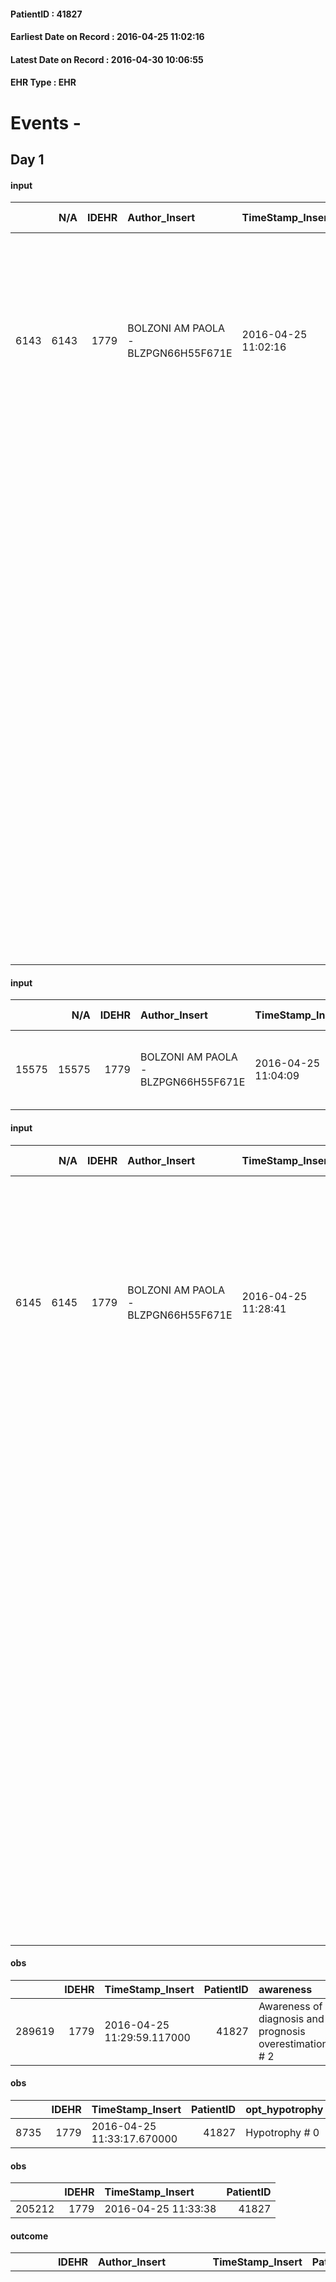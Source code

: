 
#### PatientID : 41827
#### Earliest Date on Record : 2016-04-25 11:02:16
#### Latest Date on Record : 2016-04-30 10:06:55
#### EHR Type : EHR

# Events - 

## Day 1

#### input
|      |    N/A |   IDEHR | Author_Insert                       | TimeStamp_Insert    | EHRType   |   PatientID |   IDDigitalSignDocument | persone_vicine   |   Unnamed: 0_y |   IDANAMNESI_MED |   Non_Rilevabile_y | Note_Non_Rilevabile_y   | diagnosis                                                                                                                                                                                                                                                                                        |
|-----:|-------:|--------:|:------------------------------------|:--------------------|:----------|------------:|------------------------:|:-----------------|---------------:|-----------------:|-------------------:|:------------------------|:-------------------------------------------------------------------------------------------------------------------------------------------------------------------------------------------------------------------------------------------------------------------------------------------------|
| 6143 |   6143 |    1779 | BOLZONI AM PAOLA - BLZPGN66H55F671E | 2016-04-25 11:02:16 | EHR       |       41827 |                  345763 | N/A              |           5238 |             4126 |                  0 | NR                      | Pz affetto da cirrosi alcool-correlata, trombosi portale verosimilmente secondaria a HCC, sanguinamento intraileale da varici pelviche in pz con trombosi protomesenterica; nota ipertensione portale con ripetuti pregressi episodi di sanguinamento.                                           |
|      |        |         |                                     |                     |           |             |                         |                  |                |                  |                    |                         |                                                                                                                                                                                                                                                                                                  |
|      |        |         |                                     |                     |           |             |                         |                  |                |                  |                    |                         | Patologie associate: ipertensione arteriosa, cardiopatia ipertensiva (pregressi episodi di scompenso), ipertensione polmonare secondaria, pregresse colecistectomia, laparotomia per pancreatite acuta (1988), gastroresezione per ulcera duodenale (1973).                                      |
|      |        |         |                                     |                     |           |             |                         |                  |                |                  |                    |                         |                                                                                                                                                                                                                                                                                                  |
|      |        |         |                                     |                     |           |             |                         |                  |                |                  |                    |                         | Dato il peggioramento delle condizioni generali, l'assenza di spazi terapeutici e l'inefficacia della terapia medica √® stata concordata dai Colleghi dell'Humanitas con i parenti una desistenza terapeutica e l'interruzione del supporto trasfusionale; pertanto viene trasferito in Hospice. |

#### input
|       |    N/A |   IDEHR | Author_Insert                       | TimeStamp_Insert    | EHRType   |   PatientID |   IDDigitalSignDocument | persone_vicine   |   Unnamed: 0_y.1 |   IDDIAGNOSI_ICD |   Non_Rilevabile_y.1 | Note_Non_Rilevabile_y.1   | I_ICD                                  | II_ICD                                            | III_ICD                                                                           | IV_ICD                                 | V_ICD                         |
|------:|-------:|--------:|:------------------------------------|:--------------------|:----------|------------:|------------------------:|:-----------------|-----------------:|-----------------:|---------------------:|:--------------------------|:---------------------------------------|:--------------------------------------------------|:----------------------------------------------------------------------------------|:---------------------------------------|:------------------------------|
| 15575 |  15575 |    1779 | BOLZONI AM PAOLA - BLZPGN66H55F671E | 2016-04-25 11:04:09 | EHR       |       41827 |                  345769 | N/A              |             1136 |             1136 |                    0 | NR                        | 5712 - Cirrosi epatica alcolica#2732=0 | 1550 - Tumori maligni primitivi del fegato#2048=0 | 40291 - Cardiopatia ipertensiva non specificata con insufficienza cardiaca#2335=0 | 452 - Trombosi della vena porta#2684=0 | V667 - Cure palliative#2402=0 |

#### input
|      |    N/A |   IDEHR | Author_Insert                       | TimeStamp_Insert    | EHRType   |   PatientID |   IDDigitalSignDocument | persone_vicine   |   Unnamed: 0_y |   IDANAMNESI_MED |   Non_Rilevabile_y | Note_Non_Rilevabile_y   | diagnosis                                                                                                                                                                                                                                                                                              |
|-----:|-------:|--------:|:------------------------------------|:--------------------|:----------|------------:|------------------------:|:-----------------|---------------:|-----------------:|-------------------:|:------------------------|:-------------------------------------------------------------------------------------------------------------------------------------------------------------------------------------------------------------------------------------------------------------------------------------------------------|
| 6145 |   6145 |    1779 | BOLZONI AM PAOLA - BLZPGN66H55F671E | 2016-04-25 11:28:41 | EHR       |       41827 |                  345806 | N/A              |           5241 |             4128 |                  0 | NR                      | Pz affetto da cirrosi alcool-correlata, trombosi portale verosimilmente secondaria a HCC, anemizzazione severa in melena e rettorragia da sanguinamento intraileale da varici pelviche in pz con trombosi protomesenterica; nota ipertensione portale con ripetuti pregressi episodi di sanguinamento. |
|      |        |         |                                     |                     |           |             |                         |                  |                |                  |                    |                         |                                                                                                                                                                                                                                                                                                        |
|      |        |         |                                     |                     |           |             |                         |                  |                |                  |                    |                         | Patologie associate: ipertensione arteriosa, cardiopatia ipertensiva (pregressi episodi di scompenso), ipertensione polmonare secondaria, pregresse colecistectomia, laparotomia per pancreatite acuta (1988), gastroresezione per ulcera duodenale (1973).                                            |
|      |        |         |                                     |                     |           |             |                         |                  |                |                  |                    |                         |                                                                                                                                                                                                                                                                                                        |
|      |        |         |                                     |                     |           |             |                         |                  |                |                  |                    |                         | Dato il peggioramento delle condizioni generali, l'assenza di spazi terapeutici e l'inefficacia della terapia medica √® stata concordata dai Colleghi dell'Humanitas con i parenti una desistenza terapeutica e l'interruzione del supporto trasfusionale; pertanto viene trasferito in Hospice.       |

#### obs
|        |   IDEHR | TimeStamp_Insert           |   PatientID | awareness                                               |
|-------:|--------:|:---------------------------|------------:|:--------------------------------------------------------|
| 289619 |    1779 | 2016-04-25 11:29:59.117000 |       41827 | Awareness of diagnosis and prognosis overestimation # 2 |

#### obs
|      |   IDEHR | TimeStamp_Insert           |   PatientID | opt_hypotrophy   | chk_eloquence     | asthenia   | cachexia     | dyspnoea              | body_temp    | agitation_behavior_freq   | mood                | cognitive_state   |
|-----:|--------:|:---------------------------|------------:|:-----------------|:------------------|:-----------|:-------------|:----------------------|:-------------|:--------------------------|:--------------------|:------------------|
| 8735 |    1779 | 2016-04-25 11:33:17.670000 |       41827 | Hypotrophy # 0   | fluent speech # 0 | Severe # 3 | cachexia # 0 | applicant at rest # 5 | Apyrexia # 0 | quiet # 0                 | demoralization # 03 | Polished # 2      |

#### obs
|        |   IDEHR | TimeStamp_Insert    |   PatientID |
|-------:|--------:|:--------------------|------------:|
| 205212 |    1779 | 2016-04-25 11:33:38 |       41827 |

#### outcome
|       |   IDEHR | Author_Insert                       | TimeStamp_Insert    |   PatientID |   IDDigitalSignDocument |   IDPAI_VIDAS | opt_problem                         |   opt_problem_num | opt_obiettivo                                                                                                                                                                                           |   opt_obiettivo_num | opt_stato_problema   |   opt_stato_problema_num | opt_interventi                                                                                                                                                                                                                                                                                                                                                                                                                                                                                                             |   opt_interventi_num |
|------:|--------:|:------------------------------------|:--------------------|------------:|------------------------:|--------------:|:------------------------------------|------------------:|:--------------------------------------------------------------------------------------------------------------------------------------------------------------------------------------------------------|--------------------:|:---------------------|-------------------------:|:---------------------------------------------------------------------------------------------------------------------------------------------------------------------------------------------------------------------------------------------------------------------------------------------------------------------------------------------------------------------------------------------------------------------------------------------------------------------------------------------------------------------------|---------------------:|
| 29646 |    1779 | BOLZONI AM PAOLA - BLZPGN66H55F671E | 2016-04-25 11:34:14 |       41827 |                  345818 |         31704 | Deficit in the care of s√® # 25 = 0 |                 4 | Keep the remaining capacit√ † ¬ † in taking care of s√®, helping the patient to accept their limitations, considering himself in a realistic and objective (eating, bathing, dressing, delete) # 40 = 0 |                   4 | Open Problem # 1     |                        1 | Implementation PAI - Guarantee the right privacy # 91 = 0; Implementation of the PAI - Guarantee the patient's choices based on his / her desires # 92 = 0; Implementation of the PAI - Help the patient in the activities in which there is still participation by maintaining a non-judgmental attitude # 94 = 0; Implementation PAI - Do not increase the patient's dependency regime by replacing in all activities # 95 = 0; Implementation PAI - Replace with respect to the already compromised activities # 93 = 0 |                    4 |

#### outcome
|       |   IDEHR | Author_Insert                       | TimeStamp_Insert    |   PatientID |   IDDigitalSignDocument |   IDPAI_VIDAS | opt_problem                                                |   opt_problem_num | opt_obiettivo                                                                                                       |   opt_obiettivo_num | opt_stato_problema   |   opt_stato_problema_num | opt_interventi                                                                                                                                                                                                                                                                                                            |   opt_interventi_num |
|------:|--------:|:------------------------------------|:--------------------|------------:|------------------------:|--------------:|:-----------------------------------------------------------|------------------:|:--------------------------------------------------------------------------------------------------------------------|--------------------:|:---------------------|-------------------------:|:--------------------------------------------------------------------------------------------------------------------------------------------------------------------------------------------------------------------------------------------------------------------------------------------------------------------------|---------------------:|
| 29647 |    1779 | BOLZONI AM PAOLA - BLZPGN66H55F671E | 2016-04-25 11:34:40 |       41827 |                  345819 |         31705 | Alteration or risk of impairment of lung function # 26 = 0 |                 3 | The patient does not presenter√ † ¬ † symptoms that reduce QoL (nosebleeds, cough, hemoptysis, hemoptysis) # 45 = 0 |                   4 | Open Problem # 1     |                        1 | Implementation PAI - therapeutic upgrading # 275; PAI Implementation - properly I administer the drugs as prescription # 276; PAI Implementation - To evaluate the efficacy of drug delivery # 277; Counseling - Share with the patient the therapeutic path # 278; PAI Implementation - Adjustment therapeutic # 275 = 0 |                    4 |

#### obs
|        |   IDEHR | TimeStamp_Insert    |   PatientID |
|-------:|--------:|:--------------------|------------:|
| 205231 |    1779 | 2016-04-25 12:23:10 |       41827 |

#### outcome
|       |   IDEHR | Author_Insert                     | TimeStamp_Insert    |   PatientID |   IDDigitalSignDocument |   IDPAI_VIDAS | opt_problem                         |   opt_problem_num | opt_obiettivo                                                                                                                                                                                           |   opt_obiettivo_num | opt_stato_problema   |   opt_stato_problema_num | opt_interventi                                                                                                                                                                                                                                                                                                                                                                                                                                |   opt_interventi_num |
|------:|--------:|:----------------------------------|:--------------------|------------:|------------------------:|--------------:|:------------------------------------|------------------:|:--------------------------------------------------------------------------------------------------------------------------------------------------------------------------------------------------------|--------------------:|:---------------------|-------------------------:|:----------------------------------------------------------------------------------------------------------------------------------------------------------------------------------------------------------------------------------------------------------------------------------------------------------------------------------------------------------------------------------------------------------------------------------------------|---------------------:|
| 29665 |    1779 | DE OLD ROSELLA - DVCRLL64B64F205S | 2016-04-25 12:26:24 |       41827 |                  345919 |         31723 | Deficit in the care of s√® # 25 = 0 |                 4 | Keep the remaining capacit√ † ¬ † in taking care of s√®, helping the patient to accept their limitations, considering himself in a realistic and objective (eating, bathing, dressing, delete) # 40 = 0 |                   4 | Open Problem # 1     |                        1 | PAI Implementation - Ensuring the right privacy # 91 = 0; PAI Implementation - Ensure the patient's choices according to his wishes # 92 = 0; Counseling - Encourage to express feelings about the care deficit s√® # 96 = 0 ; Education - Promoting patient participation # 103 = 0; Educational - Promote the participation of the caregiver / family # 104 = 0; Counseling - Help the patient to ask themselves achievable goals # 101 = 0 |                    4 |

#### input
|      |    N/A |   Unnamed: 0_x |   IDANAMNESI_INF |   IDEHR | Author_Insert                     | TimeStamp_Insert           | EHRType   |   PatientID |   IDDigitalSignDocument |   Non_Rilevabile_x | Note_Non_Rilevabile_x   | perc_salute                                     | elimination          | rapporti_fam   | persone_vicine   | Caregiver   |
|-----:|-------:|---------------:|-----------------:|--------:|:----------------------------------|:---------------------------|:----------|------------:|------------------------:|-------------------:|:------------------------|:------------------------------------------------|:---------------------|:---------------|:-----------------|:------------|
| 1786 |   1786 |           2032 |             2889 |    1779 | DE OLD ROSELLA - DVCRLL64B64F205S | 2016-04-25 14:58:48.047000 | EHR       |       41827 |                  346103 |                  0 | NR                      | perdit√ † Performance # 0; perdit√ weight † # 1 | alvo accelerated # 0 | is # 0         | N/A              | Wife        |

#### obs
|       |   IDEHR | TimeStamp_Insert           |   PatientID | chk_ausili_presidi                   | opt_care_giver   | dyspnoea           | motor_performance              | agitation_behavior_freq   | consumption_help   |
|------:|--------:|:---------------------------|------------:|:-------------------------------------|:-----------------|:-------------------|:-------------------------------|:--------------------------|:-------------------|
| 92935 |    1779 | 2016-04-25 16:20:47.390000 |       41827 | absorbency # 0; bladder catheter # 3 | This # 0         | Modest efforts # 2 | bedridden, nontransferable # 5 | quiet # 0                 | Independent # 0    |

#### obs
|        |   IDEHR | TimeStamp_Insert    |   PatientID |
|-------:|--------:|:--------------------|------------:|
| 143244 |    1779 | 2016-04-25 16:21:14 |       41827 |

#### obs
|        |   IDEHR | TimeStamp_Insert    |   PatientID |
|-------:|--------:|:--------------------|------------:|
| 205282 |    1779 | 2016-04-25 16:54:38 |       41827 |

#### obs
|       |   IDEHR | TimeStamp_Insert           |   PatientID | chk_ausili_presidi                   |
|------:|--------:|:---------------------------|------------:|:-------------------------------------|
| 92959 |    1779 | 2016-04-26 06:59:22.460000 |       41827 | absorbency # 0; bladder catheter # 3 |

#### obs
|        |   IDEHR | TimeStamp_Insert    |   PatientID |
|-------:|--------:|:--------------------|------------:|
| 143266 |    1779 | 2016-04-26 07:00:33 |       41827 |

#### obs
|        |   IDEHR | TimeStamp_Insert    |   PatientID |
|-------:|--------:|:--------------------|------------:|
| 205324 |    1779 | 2016-04-26 07:15:31 |       41827 |


## Day 2

#### obs
|      |   IDEHR | TimeStamp_Insert           |   PatientID | opt_hypotrophy   | chk_eloquence     | asthenia   | cachexia     | dyspnoea              | body_temp    | agitation_behavior_freq   | mood                | cognitive_state   |
|-----:|--------:|:---------------------------|------------:|:-----------------|:------------------|:-----------|:-------------|:----------------------|:-------------|:--------------------------|:--------------------|:------------------|
| 8770 |    1779 | 2016-04-26 11:14:31.973000 |       41827 | Hypotrophy # 0   | fluent speech # 0 | Severe # 3 | cachexia # 0 | applicant at rest # 5 | Apyrexia # 0 | quiet # 0                 | demoralization # 03 | Polished # 2      |

#### obs
|        |   IDEHR | TimeStamp_Insert    |   PatientID |
|-------:|--------:|:--------------------|------------:|
| 205363 |    1779 | 2016-04-26 11:15:06 |       41827 |

#### obs
|       |   IDEHR | TimeStamp_Insert           |   PatientID | opt_cooperation   | chk_ausili_presidi                   | opt_care_giver   | chk_gastrointestinal_symptoms   | asthenia     | cachexia     | dyspnoea    | motor_performance              | body_temp    | agitation_behavior_freq   | diet     | cognitive_state   | consumption_help   |
|------:|--------:|:---------------------------|------------:|:------------------|:-------------------------------------|:-----------------|:--------------------------------|:-------------|:-------------|:------------|:-------------------------------|:-------------|:--------------------------|:---------|:------------------|:-------------------|
| 92984 |    1779 | 2016-04-26 12:15:11.040000 |       41827 | Collaborating # 0 | absorbency # 0; bladder catheter # 3 | This # 0         | hungry # 4                      | Moderate # 1 | cachexia # 0 | at rest # 0 | bedridden, nontransferable # 5 | Apyrexia # 1 | quiet # 0                 | soft # 1 | Polished # 2      | Independent # 0    |

#### obs
|        |   IDEHR | TimeStamp_Insert    |   PatientID |
|-------:|--------:|:--------------------|------------:|
| 143288 |    1779 | 2016-04-26 12:16:00 |       41827 |

#### obs
|        |   IDEHR | TimeStamp_Insert    |   PatientID |
|-------:|--------:|:--------------------|------------:|
| 205408 |    1779 | 2016-04-26 14:25:27 |       41827 |

#### obs
|        |   IDEHR | TimeStamp_Insert    |   PatientID |
|-------:|--------:|:--------------------|------------:|
| 205426 |    1779 | 2016-04-26 16:13:27 |       41827 |

#### obs
|       |   IDEHR | TimeStamp_Insert           |   PatientID | opt_cooperation   | chk_ausili_presidi                   | chk_ausili_incont   | opt_care_giver   | chk_gastrointestinal_symptoms   | asthenia     | cachexia     | dyspnoea    | motor_performance              | body_temp    | agitation_behavior_freq   | diet     | cognitive_state   | feces_elimination   | consumption_help   |
|------:|--------:|:---------------------------|------------:|:------------------|:-------------------------------------|:--------------------|:-----------------|:--------------------------------|:-------------|:-------------|:------------|:-------------------------------|:-------------|:--------------------------|:---------|:------------------|:--------------------|:-------------------|
| 93009 |    1779 | 2016-04-26 16:47:35.980000 |       41827 | Collaborating # 0 | absorbency # 0; bladder catheter # 3 | absorbency # 0      | This # 0         | hungry # 4                      | Moderate # 1 | cachexia # 0 | at rest # 0 | bedridden, nontransferable # 5 | Apyrexia # 1 | quiet # 0                 | soft # 1 | Polished # 2      | Independent # 0     | Independent # 0    |

#### obs
|        |   IDEHR | TimeStamp_Insert    |   PatientID |
|-------:|--------:|:--------------------|------------:|
| 143309 |    1779 | 2016-04-26 16:48:16 |       41827 |

#### obs
|       |   IDEHR | TimeStamp_Insert           |   PatientID | opt_cooperation   | chk_ausili_presidi                   | chk_ausili_incont   | opt_care_giver   | chk_gastrointestinal_symptoms   | asthenia     | cachexia     | dyspnoea    | motor_performance              | body_temp    | agitation_behavior_freq   | diet     | cognitive_state   | feces_elimination   | consumption_help   |
|------:|--------:|:---------------------------|------------:|:------------------|:-------------------------------------|:--------------------|:-----------------|:--------------------------------|:-------------|:-------------|:------------|:-------------------------------|:-------------|:--------------------------|:---------|:------------------|:--------------------|:-------------------|
| 93010 |    1779 | 2016-04-26 16:49:55.367000 |       41827 | Collaborating # 0 | absorbency # 0; bladder catheter # 3 | absorbency # 0      | This # 0         | hungry # 4                      | Moderate # 1 | cachexia # 0 | at rest # 0 | bedridden, nontransferable # 5 | Apyrexia # 1 | quiet # 0                 | soft # 1 | Polished # 2      | Independent # 0     | Independent # 0    |

#### obs
|       |   IDEHR | TimeStamp_Insert           |   PatientID | opt_cooperation   | chk_ausili_presidi                   | chk_ausili_incont   | opt_care_giver   | asthenia     | cachexia     | dyspnoea    | body_temp    | agitation_behavior_freq   | mood      | cognitive_state   | feces_elimination   |
|------:|--------:|:---------------------------|------------:|:------------------|:-------------------------------------|:--------------------|:-----------------|:-------------|:-------------|:------------|:-------------|:--------------------------|:----------|:------------------|:--------------------|
| 93025 |    1779 | 2016-04-27 04:55:25.190000 |       41827 | Collaborating # 0 | absorbency # 0; bladder catheter # 3 | absorbency # 0      | absent # 2       | Moderate # 1 | cachexia # 0 | at rest # 0 | Apyrexia # 1 | agitated # 1              | Fear # 08 | Polished # 2      | Independent # 0     |

#### obs
|        |   IDEHR | TimeStamp_Insert    |   PatientID |
|-------:|--------:|:--------------------|------------:|
| 143322 |    1779 | 2016-04-27 04:56:30 |       41827 |

#### obs
|        |   IDEHR | TimeStamp_Insert    |   PatientID | breath                                             | consolability                                          | body_language                             | facial_expression                       |
|-------:|--------:|:--------------------|------------:|:---------------------------------------------------|:-------------------------------------------------------|:------------------------------------------|:----------------------------------------|
| 272971 |    1779 | 2016-04-27 06:25:38 |       41827 | Breath altered. Cheyne-Stokes hyperventilation # 2 | Inconsolable. Do not get distracted n√ © reassures # 2 | Teso. nervous movements. Restlessness # 1 | Sad, anxious, contracted (frowning) # 1 |


## Day 3

#### obs
|       |   IDEHR | TimeStamp_Insert           |   PatientID | chk_ausili_presidi                   | opt_care_giver   | asthenia   | cachexia     | dyspnoea    | motor_performance              | body_temp    | agitation_behavior_freq   | diet     | cognitive_state   |
|------:|--------:|:---------------------------|------------:|:-------------------------------------|:-----------------|:-----------|:-------------|:------------|:-------------------------------|:-------------|:--------------------------|:---------|:------------------|
| 93066 |    1779 | 2016-04-27 12:26:52.447000 |       41827 | absorbency # 0; bladder catheter # 3 | This # 0         | Severe # 2 | cachexia # 0 | at rest # 0 | bedridden, nontransferable # 5 | Apyrexia # 1 | quiet # 0                 | soft # 1 | Polished # 2      |

#### obs
|        |   IDEHR | TimeStamp_Insert    |   PatientID |
|-------:|--------:|:--------------------|------------:|
| 143352 |    1779 | 2016-04-27 12:27:54 |       41827 |

#### obs
|       |   IDEHR | TimeStamp_Insert           |   PatientID | personal_hygiene   | urine_elimination   | mobility     | active_diuresis     | motor_performance                                                                       |
|------:|--------:|:---------------------------|------------:|:-------------------|:--------------------|:-------------|:--------------------|:----------------------------------------------------------------------------------------|
| 46725 |    1779 | 2016-04-27 12:30:23.303000 |       41827 | Employee # 4       | Employee # 4        | Employee # 4 | active diuresis # 0 | 20% - Patient with serious impairment of organ functions, one or irreversible pi√π # 02 |

#### obs
|        |   IDEHR | TimeStamp_Insert    |   PatientID |
|-------:|--------:|:--------------------|------------:|
| 205544 |    1779 | 2016-04-27 12:30:52 |       41827 |

#### obs
|       |   IDEHR | TimeStamp_Insert           |   PatientID | personal_hygiene   | urine_elimination   | mobility     | active_diuresis     | motor_performance                                                                       |
|------:|--------:|:---------------------------|------------:|:-------------------|:--------------------|:-------------|:--------------------|:----------------------------------------------------------------------------------------|
| 46728 |    1779 | 2016-04-27 12:44:52.350000 |       41827 | Employee # 4       | Employee # 4        | Employee # 4 | active diuresis # 0 | 20% - Patient with serious impairment of organ functions, one or irreversible pi√π # 02 |

#### obs
|      |   IDEHR | TimeStamp_Insert           |   PatientID | opt_hypotrophy   | chk_eloquence     | asthenia   | cachexia     | dyspnoea              | body_temp    | agitation_behavior_freq   | mood                | cognitive_state   |
|-----:|--------:|:---------------------------|------------:|:-----------------|:------------------|:-----------|:-------------|:----------------------|:-------------|:--------------------------|:--------------------|:------------------|
| 8823 |    1779 | 2016-04-27 12:45:48.590000 |       41827 | Hypotrophy # 0   | fluent speech # 0 | Severe # 3 | cachexia # 0 | applicant at rest # 5 | Apyrexia # 0 | quiet # 0                 | demoralization # 03 | Polished # 2      |

#### obs
|        |   IDEHR | TimeStamp_Insert    |   PatientID |
|-------:|--------:|:--------------------|------------:|
| 205551 |    1779 | 2016-04-27 12:46:26 |       41827 |

#### obs
|       |   IDEHR | TimeStamp_Insert           |   PatientID | chk_ausili_presidi                   | opt_care_giver   | asthenia   | cachexia     | dyspnoea    | motor_performance              | body_temp    | agitation_behavior_freq   | diet     | cognitive_state   |
|------:|--------:|:---------------------------|------------:|:-------------------------------------|:-----------------|:-----------|:-------------|:------------|:-------------------------------|:-------------|:--------------------------|:---------|:------------------|
| 93077 |    1779 | 2016-04-27 16:14:38.880000 |       41827 | absorbency # 0; bladder catheter # 3 | This # 0         | Severe # 2 | cachexia # 0 | at rest # 0 | bedridden, nontransferable # 5 | Apyrexia # 1 | quiet # 0                 | soft # 1 | Polished # 2      |

#### obs
|        |   IDEHR | TimeStamp_Insert    |   PatientID |
|-------:|--------:|:--------------------|------------:|
| 143359 |    1779 | 2016-04-27 16:16:04 |       41827 |

#### obs
|        |   IDEHR | TimeStamp_Insert    |   PatientID |
|-------:|--------:|:--------------------|------------:|
| 205576 |    1779 | 2016-04-27 16:57:32 |       41827 |

#### obs
|        |   IDEHR | TimeStamp_Insert    |   PatientID |
|-------:|--------:|:--------------------|------------:|
| 205602 |    1779 | 2016-04-28 05:37:46 |       41827 |

#### obs
|       |   IDEHR | TimeStamp_Insert           |   PatientID | active_diuresis     | asthenia   | dyspnoea    | motor_performance                                                                       | cognitive_state             |
|------:|--------:|:---------------------------|------------:|:--------------------|:-----------|:------------|:----------------------------------------------------------------------------------------|:----------------------------|
| 46745 |    1779 | 2016-04-28 05:43:39.033000 |       41827 | active diuresis # 0 | Severe # 2 | at rest # 0 | 20% - Patient with serious impairment of organ functions, one or irreversible pi√π # 02 | confused - continuously # 1 |

#### obs
|       |   IDEHR | TimeStamp_Insert           |   PatientID | chk_ausili_presidi                   | dyspnoea        | body_temp    | agitation_behavior_freq   | cognitive_state           |
|------:|--------:|:---------------------------|------------:|:-------------------------------------|:----------------|:-------------|:--------------------------|:--------------------------|
| 93105 |    1779 | 2016-04-28 06:51:10.717000 |       41827 | absorbency # 0; bladder catheter # 3 | mild strain # 1 | Apyrexia # 1 | agitated # 1              | confused - constantly # 1 |

#### obs
|        |   IDEHR | TimeStamp_Insert    |   PatientID |
|-------:|--------:|:--------------------|------------:|
| 143384 |    1779 | 2016-04-28 06:51:39 |       41827 |

#### obs
|       |   IDEHR | TimeStamp_Insert           |   PatientID | chk_ausili_presidi                   | dyspnoea        | body_temp    | agitation_behavior_freq   | cognitive_state           |
|------:|--------:|:---------------------------|------------:|:-------------------------------------|:----------------|:-------------|:--------------------------|:--------------------------|
| 93107 |    1779 | 2016-04-28 07:00:33.610000 |       41827 | absorbency # 0; bladder catheter # 3 | mild strain # 1 | Apyrexia # 1 | agitated # 1              | confused - constantly # 1 |


## Day 4

#### obs
|        |   IDEHR | TimeStamp_Insert    |   PatientID |
|-------:|--------:|:--------------------|------------:|
| 205678 |    1779 | 2016-04-28 12:49:20 |       41827 |

#### obs
|       |   IDEHR | TimeStamp_Insert           |   PatientID | opt_cooperation   | chk_ausili_presidi                   | opt_care_giver   | asthenia   | dyspnoea    | motor_performance              | body_temp    | agitation_behavior_freq   | cognitive_state          |
|------:|--------:|:---------------------------|------------:|:------------------|:-------------------------------------|:-----------------|:-----------|:------------|:-------------------------------|:-------------|:--------------------------|:-------------------------|
| 93133 |    1779 | 2016-04-28 12:51:50.427000 |       41827 | Collaborating # 0 | absorbency # 0; bladder catheter # 3 | absent # 2       | Severe # 2 | at rest # 0 | bedridden, nontransferable # 5 | Apyrexia # 1 | quiet # 0                 | confused - sometimes # 0 |

#### obs
|        |   IDEHR | TimeStamp_Insert    |   PatientID |
|-------:|--------:|:--------------------|------------:|
| 143404 |    1779 | 2016-04-28 12:55:03 |       41827 |

#### obs
|       |   IDEHR | TimeStamp_Insert           |   PatientID | personal_hygiene   | urine_elimination   | mobility     | active_diuresis     | dyspnoea    | motor_performance                                                                       |
|------:|--------:|:---------------------------|------------:|:-------------------|:--------------------|:-------------|:--------------------|:------------|:----------------------------------------------------------------------------------------|
| 46777 |    1779 | 2016-04-28 13:56:52.070000 |       41827 | Employee # 4       | With Aids # 1       | Employee # 4 | active diuresis # 0 | at rest # 0 | 20% - Patient with serious impairment of organ functions, one or irreversible pi√π # 02 |

#### obs
|        |   IDEHR | TimeStamp_Insert    |   PatientID |
|-------:|--------:|:--------------------|------------:|
| 205693 |    1779 | 2016-04-28 13:58:31 |       41827 |

#### obs
|       |   IDEHR | TimeStamp_Insert           |   PatientID | opt_cooperation   | chk_ausili_presidi                   | opt_care_giver   | asthenia   | dyspnoea    | motor_performance              | body_temp    | agitation_behavior_freq   |
|------:|--------:|:---------------------------|------------:|:------------------|:-------------------------------------|:-----------------|:-----------|:------------|:-------------------------------|:-------------|:--------------------------|
| 93145 |    1779 | 2016-04-28 16:59:21.657000 |       41827 | Collaborating # 0 | absorbency # 0; bladder catheter # 3 | This # 0         | Severe # 2 | at rest # 0 | bedridden, nontransferable # 5 | Apyrexia # 1 | quiet # 0                 |

#### obs
|        |   IDEHR | TimeStamp_Insert    |   PatientID |
|-------:|--------:|:--------------------|------------:|
| 143418 |    1779 | 2016-04-28 17:00:16 |       41827 |

#### obs
|       |   IDEHR | TimeStamp_Insert           |   PatientID | urine_elimination   | mobility      | speech            | active_diuresis     | lack_of_appetite     | dyspnoea    | motor_performance                                                                       | mood         | diet     | cognitive_state          | consumption_help   |
|------:|--------:|:---------------------------|------------:|:--------------------|:--------------|:------------------|:--------------------|:---------------------|:------------|:----------------------------------------------------------------------------------------|:-------------|:---------|:-------------------------|:-------------------|
| 46798 |    1779 | 2016-04-28 17:59:42.480000 |       41827 | Employee # 4        | With help # 2 | confabulation # 1 | active diuresis # 0 | loss of appetite # 0 | at rest # 0 | 20% - Patient with serious impairment of organ functions, one or irreversible pi√π # 02 | sadness # 11 | Soft # 1 | confused - sometimes # 0 | help with # 2      |

#### obs
|        |   IDEHR | TimeStamp_Insert    |   PatientID | pain_freq      |
|-------:|--------:|:--------------------|------------:|:---------------|
| 205751 |    1779 | 2016-04-28 18:44:30 |       41827 | Continuous 0 # |

#### obs
|       |   IDEHR | TimeStamp_Insert           |   PatientID | urine_elimination   | mobility      | speech            | active_diuresis     | lack_of_appetite     | dyspnoea    | motor_performance                                                                       | mood         | diet     | cognitive_state          | consumption_help   |
|------:|--------:|:---------------------------|------------:|:--------------------|:--------------|:------------------|:--------------------|:---------------------|:------------|:----------------------------------------------------------------------------------------|:-------------|:---------|:-------------------------|:-------------------|
| 46807 |    1779 | 2016-04-28 21:34:15.893000 |       41827 | Employee # 4        | With help # 2 | confabulation # 1 | active diuresis # 0 | loss of appetite # 0 | at rest # 0 | 20% - Patient with serious impairment of organ functions, one or irreversible pi√π # 02 | sadness # 11 | Soft # 1 | confused - sometimes # 0 | help with # 2      |

#### obs
|       |   IDEHR | TimeStamp_Insert           |   PatientID | chk_ausili_presidi                   | motor_performance              | body_temp    | agitation_behavior_freq   |
|------:|--------:|:---------------------------|------------:|:-------------------------------------|:-------------------------------|:-------------|:--------------------------|
| 93156 |    1779 | 2016-04-29 05:31:01.997000 |       41827 | absorbency # 0; bladder catheter # 3 | bedridden, nontransferable # 5 | Apyrexia # 1 | quiet # 0                 |

#### obs
|        |   IDEHR | TimeStamp_Insert    |   PatientID |
|-------:|--------:|:--------------------|------------:|
| 143430 |    1779 | 2016-04-29 05:33:47 |       41827 |

#### obs
|        |   IDEHR | TimeStamp_Insert    |   PatientID | breath     | consolability           | body_language                             | facial_expression           |
|-------:|--------:|:--------------------|------------:|:-----------|:------------------------|:------------------------------------------|:----------------------------|
| 273017 |    1779 | 2016-04-29 06:08:31 |       41827 | Normal 0 # | Not for consolation # 0 | Teso. nervous movements. Restlessness # 1 | Smiling or inexpressive # 0 |

#### obs
|       |   IDEHR | TimeStamp_Insert           |   PatientID | chk_ausili_presidi                   | dyspnoea    | motor_performance              | body_temp    |
|------:|--------:|:---------------------------|------------:|:-------------------------------------|:------------|:-------------------------------|:-------------|
| 93160 |    1779 | 2016-04-29 07:10:47.703000 |       41827 | absorbency # 0; bladder catheter # 3 | at rest # 0 | bedridden, nontransferable # 5 | Apyrexia # 1 |

#### obs
|        |   IDEHR | TimeStamp_Insert    |   PatientID | breath                                                                          | consolability           | body_language                             | facial_expression           |
|-------:|--------:|:--------------------|------------:|:--------------------------------------------------------------------------------|:------------------------|:------------------------------------------|:----------------------------|
| 273018 |    1779 | 2016-04-29 07:14:17 |       41827 | Breath at times altered. Short periods of hyperventilation (breathing hard) # 1 | Not for consolation # 0 | Teso. nervous movements. Restlessness # 1 | Smiling or inexpressive # 0 |

#### obs
|       |   IDEHR | TimeStamp_Insert           |   PatientID | dyspnoea    | motor_performance              | body_temp    |
|------:|--------:|:---------------------------|------------:|:------------|:-------------------------------|:-------------|
| 93169 |    1779 | 2016-04-29 07:30:57.713000 |       41827 | at rest # 0 | bedridden, nontransferable # 5 | Apyrexia # 1 |

#### obs
|      |   IDEHR | TimeStamp_Insert           |   PatientID | opt_hypotrophy   | asthenia   | cachexia     | dyspnoea              | body_temp    | agitation_behavior_freq   | cognitive_state           |
|-----:|--------:|:---------------------------|------------:|:-----------------|:-----------|:-------------|:----------------------|:-------------|:--------------------------|:--------------------------|
| 8891 |    1779 | 2016-04-29 09:44:39.673000 |       41827 | Hypotrophy # 0   | Severe # 3 | cachexia # 0 | applicant at rest # 5 | Apyrexia # 0 | continuously agitated # 1 | continuously confused # 1 |

#### obs
|        |   IDEHR | TimeStamp_Insert    |   PatientID | breath                                                                          | consolability                                          | body_language                             | facial_expression           |
|-------:|--------:|:--------------------|------------:|:--------------------------------------------------------------------------------|:-------------------------------------------------------|:------------------------------------------|:----------------------------|
| 273020 |    1779 | 2016-04-29 09:46:06 |       41827 | Breath at times altered. Short periods of hyperventilation (breathing hard) # 1 | Inconsolable. Do not get distracted n√ © reassures # 2 | Teso. nervous movements. Restlessness # 1 | Smiling or inexpressive # 0 |

#### obs
|       |   IDEHR | TimeStamp_Insert           |   PatientID | opt_cooperation   | chk_ausili_presidi                   | opt_care_giver   | dyspnoea    | motor_performance              | body_temp    |
|------:|--------:|:---------------------------|------------:|:------------------|:-------------------------------------|:-----------------|:------------|:-------------------------------|:-------------|
| 93177 |    1779 | 2016-04-29 10:48:42.410000 |       41827 | Collaborating # 0 | absorbency # 0; bladder catheter # 3 | absent # 2       | at rest # 0 | bedridden, nontransferable # 5 | Apyrexia # 1 |

#### obs
|        |   IDEHR | TimeStamp_Insert    |   PatientID |
|-------:|--------:|:--------------------|------------:|
| 143444 |    1779 | 2016-04-29 10:49:17 |       41827 |


## Day 5

#### obs
|        |   IDEHR | TimeStamp_Insert    |   PatientID | breath                                                                          | consolability                                          | body_language                                                                               | facial_expression           |
|-------:|--------:|:--------------------|------------:|:--------------------------------------------------------------------------------|:-------------------------------------------------------|:--------------------------------------------------------------------------------------------|:----------------------------|
| 273027 |    1779 | 2016-04-29 11:31:27 |       41827 | Breath at times altered. Short periods of hyperventilation (breathing hard) # 1 | Inconsolable. Do not get distracted n√ © reassures # 2 | Rigidit√ † (closed fists, try to hit). Agitation. Knees bent. aimless movements, jerky. # 2 | Smiling or inexpressive # 0 |

#### obs
|        |   IDEHR | TimeStamp_Insert    |   PatientID | breath     | consolability           | body_language   | facial_expression           |
|-------:|--------:|:--------------------|------------:|:-----------|:------------------------|:----------------|:----------------------------|
| 273037 |    1779 | 2016-04-29 17:19:05 |       41827 | Normal 0 # | Not for consolation # 0 | Relaxed # 0     | Smiling or inexpressive # 0 |

#### obs
|        |   IDEHR | TimeStamp_Insert           |   PatientID |
|-------:|--------:|:---------------------------|------------:|
| 122855 |    1779 | 2016-04-29 17:40:51.240000 |       41827 |

#### obs
|       |   IDEHR | TimeStamp_Insert           |   PatientID | chk_ausili_presidi                   | dyspnoea    | motor_performance              | body_temp    |
|------:|--------:|:---------------------------|------------:|:-------------------------------------|:------------|:-------------------------------|:-------------|
| 93218 |    1779 | 2016-04-29 21:05:39.907000 |       41827 | absorbency # 0; bladder catheter # 3 | at rest # 0 | bedridden, nontransferable # 5 | Apyrexia # 1 |

#### obs
|        |   IDEHR | TimeStamp_Insert    |   PatientID | breath     | consolability           | body_language   | facial_expression           |
|-------:|--------:|:--------------------|------------:|:-----------|:------------------------|:----------------|:----------------------------|
| 273040 |    1779 | 2016-04-29 21:06:21 |       41827 | Normal 0 # | Not for consolation # 0 | Relaxed # 0     | Smiling or inexpressive # 0 |

#### outcome
|       |   IDEHR | Author_Insert                    | TimeStamp_Insert    |   PatientID |   IDDigitalSignDocument |   IDPAI_VIDAS | opt_problem                                                |   opt_problem_num | opt_obiettivo                                                                                                       |   opt_obiettivo_num | opt_stato_problema   |   opt_stato_problema_num | opt_interventi                                                                                                                                                                                                                                                                                                            |   opt_interventi_num |
|------:|--------:|:---------------------------------|:--------------------|------------:|------------------------:|--------------:|:-----------------------------------------------------------|------------------:|:--------------------------------------------------------------------------------------------------------------------|--------------------:|:---------------------|-------------------------:|:--------------------------------------------------------------------------------------------------------------------------------------------------------------------------------------------------------------------------------------------------------------------------------------------------------------------------|---------------------:|
| 30564 |    1779 | MANENTI ELENA - MNNLNE78E63A794M | 2016-04-30 02:39:04 |       41827 |                  351419 |         32622 | Alteration or risk of impairment of lung function # 26 = 0 |                 3 | The patient does not presenter√ † ¬ † symptoms that reduce QoL (nosebleeds, cough, hemoptysis, hemoptysis) # 45 = 0 |                   4 | closed Problem # 2   |                        2 | Implementation PAI - therapeutic upgrading # 275; PAI Implementation - properly I administer the drugs as prescription # 276; PAI Implementation - To evaluate the efficacy of drug delivery # 277; Counseling - Share with the patient the therapeutic path # 278; PAI Implementation - Adjustment therapeutic # 275 = 0 |                    4 |

#### outcome
|       |   IDEHR | Author_Insert                    | TimeStamp_Insert    |   PatientID |   IDDigitalSignDocument |   IDPAI_VIDAS | opt_problem                         |   opt_problem_num | opt_obiettivo                                                                                                                                                                                           |   opt_obiettivo_num | opt_stato_problema   |   opt_stato_problema_num | opt_interventi                                                                                                                                                                                                                                                                                                                                                                                                                                                                                                             |   opt_interventi_num |
|------:|--------:|:---------------------------------|:--------------------|------------:|------------------------:|--------------:|:------------------------------------|------------------:|:--------------------------------------------------------------------------------------------------------------------------------------------------------------------------------------------------------|--------------------:|:---------------------|-------------------------:|:---------------------------------------------------------------------------------------------------------------------------------------------------------------------------------------------------------------------------------------------------------------------------------------------------------------------------------------------------------------------------------------------------------------------------------------------------------------------------------------------------------------------------|---------------------:|
| 30565 |    1779 | MANENTI ELENA - MNNLNE78E63A794M | 2016-04-30 02:39:27 |       41827 |                  351420 |         32623 | Deficit in the care of s√® # 25 = 0 |                 4 | Keep the remaining capacit√ † ¬ † in taking care of s√®, helping the patient to accept their limitations, considering himself in a realistic and objective (eating, bathing, dressing, delete) # 40 = 0 |                   4 | closed Problem # 2   |                        2 | Implementation PAI - Guarantee the right privacy # 91 = 0; Implementation of the PAI - Guarantee the patient's choices based on his / her desires # 92 = 0; Implementation of the PAI - Help the patient in the activities in which there is still participation by maintaining a non-judgmental attitude # 94 = 0; Implementation PAI - Do not increase the patient's dependency regime by replacing in all activities # 95 = 0; Implementation PAI - Replace with respect to the already compromised activities # 93 = 0 |                    4 |

#### outcome
|       |   IDEHR | Author_Insert                    | TimeStamp_Insert    |   PatientID |   IDDigitalSignDocument |   IDPAI_VIDAS | opt_problem                         |   opt_problem_num | opt_obiettivo                                                                                                                                                                                           |   opt_obiettivo_num | opt_stato_problema   |   opt_stato_problema_num | opt_interventi                                                                                                                                                                                                                                                                                                                                                                                                                                |   opt_interventi_num |
|------:|--------:|:---------------------------------|:--------------------|------------:|------------------------:|--------------:|:------------------------------------|------------------:|:--------------------------------------------------------------------------------------------------------------------------------------------------------------------------------------------------------|--------------------:|:---------------------|-------------------------:|:----------------------------------------------------------------------------------------------------------------------------------------------------------------------------------------------------------------------------------------------------------------------------------------------------------------------------------------------------------------------------------------------------------------------------------------------|---------------------:|
| 30566 |    1779 | MANENTI ELENA - MNNLNE78E63A794M | 2016-04-30 02:40:15 |       41827 |                  351421 |         32624 | Deficit in the care of s√® # 25 = 0 |                 4 | Keep the remaining capacit√ † ¬ † in taking care of s√®, helping the patient to accept their limitations, considering himself in a realistic and objective (eating, bathing, dressing, delete) # 40 = 0 |                   4 | closed Problem # 2   |                        2 | PAI Implementation - Ensuring the right privacy # 91 = 0; PAI Implementation - Ensure the patient's choices according to his wishes # 92 = 0; Counseling - Encourage to express feelings about the care deficit s√® # 96 = 0 ; Education - Promoting patient participation # 103 = 0; Educational - Promote the participation of the caregiver / family # 104 = 0; Counseling - Help the patient to ask themselves achievable goals # 101 = 0 |                    4 |

#### death
|     |   IDDecesso |   IDEHR | Author_Insert                        | TimeStamp_Insert    |   PatientID |   IDDigitalSignDocument | Date                | Luogo_decesso     |
|----:|------------:|--------:|:-------------------------------------|:--------------------|------------:|------------------------:|:--------------------|:------------------|
| 885 |         893 |    1779 | Visconti Giovanna - VSCGNN70T70F205E | 2016-04-30 10:06:55 |       41827 |                  351599 | 2016-04-30 02:30:00 | Vidas Hospice # 1 |


